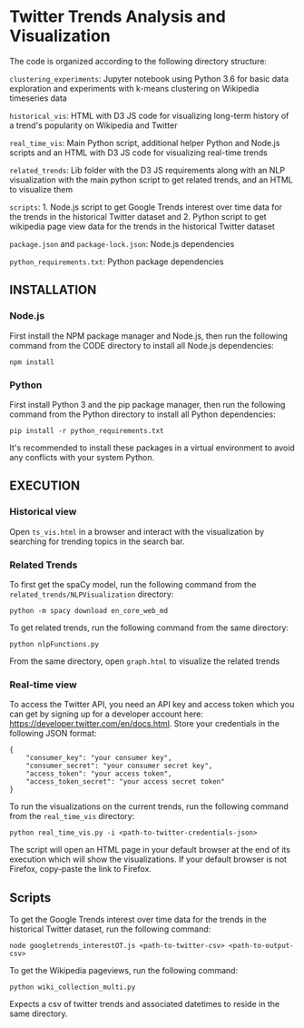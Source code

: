 # Twitter Trends Analysis and Visualization

The code is organized according to the following directory structure:

`clustering_experiments`: Jupyter notebook using Python 3.6 for basic data exploration and experiments with k-means clustering on Wikipedia timeseries data

`historical_vis`: HTML with D3 JS code for visualizing long-term history of a trend's popularity on Wikipedia and Twitter

`real_time_vis`: Main Python script, additional helper Python and Node.js scripts and an HTML with D3 JS code for visualizing real-time trends

`related_trends`: Lib folder with the D3 JS requirements along with an NLP visualization with the main python script to get related trends, and an HTML to visualize them

`scripts`: 1. Node.js script to get Google Trends interest over time data for the trends in the historical Twitter dataset and 2. Python script to get wikipedia page view data for the trends in the historical Twitter dataset

`package.json` and `package-lock.json`: Node.js dependencies

`python_requirements.txt`: Python package dependencies


## INSTALLATION

### Node.js
First install the NPM package manager and Node.js, then run the following command from the CODE directory to install all Node.js dependencies:
```
npm install
```

### Python
First install Python 3 and the pip package manager, then run the following command from the Python directory to install all Python dependencies:
```
pip install -r python_requirements.txt
```
It's recommended to install these packages in a virtual environment to avoid any conflicts with your system Python.

## EXECUTION

### Historical view
Open `ts_vis.html` in a browser and interact with the visualization by searching for trending topics in the search bar.

### Related Trends
To first get the spaCy model, run the following command from the `related_trends/NLPVisualization` directory:
```
python -m spacy download en_core_web_md
```
To get related trends, run the following command from the same directory:
```
python nlpFunctions.py
```
From the same directory, open `graph.html` to visualize the related trends

### Real-time view
To access the Twitter API, you need an API key and access token which you can get by signing up for a developer account here: https://developer.twitter.com/en/docs.html. Store your credentials in the following JSON format:
```
{
	"consumer_key": "your consumer key",
	"consumer_secret": "your consumer secret key",
	"access_token": "your access token",
	"access_token_secret": "your access secret token"
}
```

To run the visualizations on the current trends, run the following command from the `real_time_vis` directory:
```
python real_time_vis.py -i <path-to-twitter-credentials-json>
```
The script will open an HTML page in your default browser at the end of its execution which will show the visualizations. If your default browser is not Firefox, copy-paste the link to Firefox.

## Scripts
To get the Google Trends interest over time data for the trends in the historical Twitter dataset, run the following command:
```
node googletrends_interestOT.js <path-to-twitter-csv> <path-to-output-csv>
```

To get the Wikipedia pageviews, run the following command:
```
python wiki_collection_multi.py
```
Expects a csv of twitter trends and associated datetimes to reside in the same directory.
